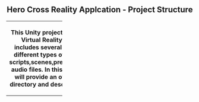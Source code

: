 <!DOCTYPE html>
<html>
<body>
<style>
h2 {text-align: center;}
</style>
<h2>Hero Cross Reality Applcation - Project Structure</h2>
<table style="width:30%">
 <tr>
<th><p>This Unity project contains several Virtual Reality trainings and includes several
directories with different types of assets,such as scripts,scenes,prefabs,textures,and
audio files. In this README file, we will provide an overview of each directory and describe
its contents.</th></tr></p>
</table>
</body>
</html>
